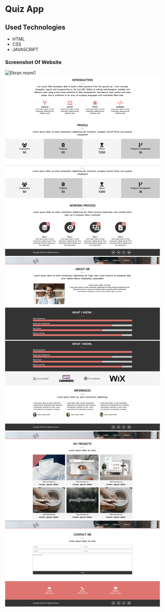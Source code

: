 # Quiz App 
## Used Technologies 
* HTML 
* CSS
* JAVASCRIPT
### Screenshot Of Website 
![Ekran resmi1](https://github.com/CavdarEsra/Freelance-Site/blob/main/Freelance1.png)
![Ekran resmi2](https://github.com/CavdarEsra/Freelance-Site/blob/main/Freelance2.png)
![Ekran resmi3](https://github.com/CavdarEsra/Freelance-Site/blob/main/Freelance3.png)
![Ekran resmi4](https://github.com/CavdarEsra/Freelance-Site/blob/main/Freelance4.png)
![Ekran resmi5](https://github.com/CavdarEsra/Freelance-Site/blob/main/Freelance5.png)
![Ekran resmi6](https://github.com/CavdarEsra/Freelance-Site/blob/main/Freelance6.png)
![Ekran resmi7](https://github.com/CavdarEsra/Freelance-Site/blob/main/Freelance7.png)
